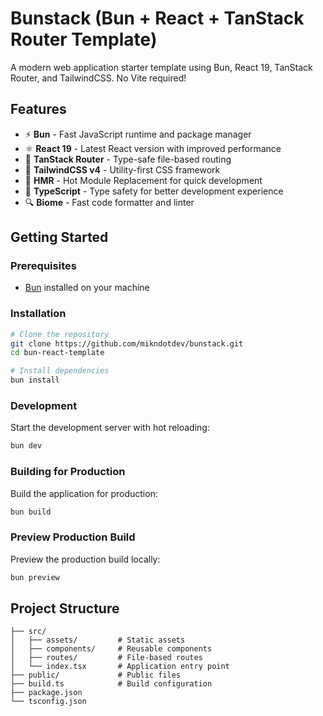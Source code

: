 # Bunstack (Bun + React + TanStack Router Template)

A modern web application starter template using Bun, React 19, TanStack Router, and TailwindCSS. No Vite required!

## Features

- ⚡ **Bun** - Fast JavaScript runtime and package manager
- ⚛️ **React 19** - Latest React version with improved performance
- 🧭 **TanStack Router** - Type-safe file-based routing
- 🎨 **TailwindCSS v4** - Utility-first CSS framework
- 🔄 **HMR** - Hot Module Replacement for quick development
- 🧰 **TypeScript** - Type safety for better development experience
- 🔍 **Biome** - Fast code formatter and linter

## Getting Started

### Prerequisites

- [Bun](https://bun.sh/) installed on your machine

### Installation

```bash
# Clone the repository
git clone https://github.com/mikndotdev/bunstack.git
cd bun-react-template

# Install dependencies
bun install
```

### Development

Start the development server with hot reloading:

```bash
bun dev
```

### Building for Production

Build the application for production:

```bash
bun build
```

### Preview Production Build

Preview the production build locally:

```bash
bun preview
```

## Project Structure

```
├── src/
│   ├── assets/         # Static assets
│   ├── components/     # Reusable components
│   ├── routes/         # File-based routes
│   └── index.tsx       # Application entry point
├── public/             # Public files
├── build.ts            # Build configuration
├── package.json
└── tsconfig.json
```